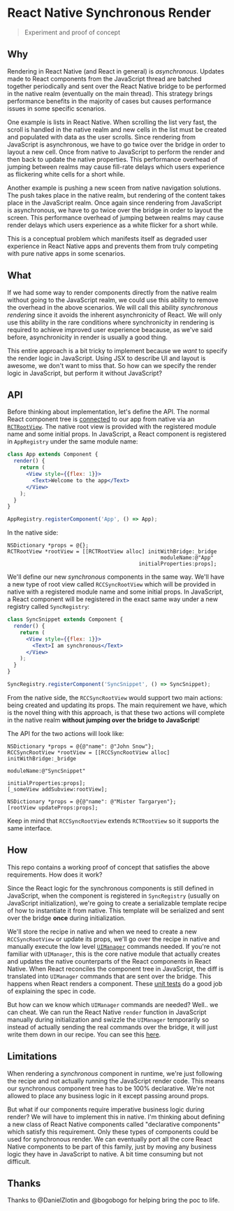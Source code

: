 # React Native Synchronous Render
> Experiment and proof of concept

## Why

Rendering in React Native (and React in general) is *asynchronous*. Updates made to React components from the JavaScript thread are batched together periodically and sent over the React Native bridge to be performed in the native realm (eventually on the main thread). This strategy brings performance benefits in the majority of cases but causes performance issues in some specific scenarios.

One example is lists in React Native. When scrolling the list very fast, the scroll is handled in the native realm and new cells in the list must be created and populated with data as the user scrolls. Since rendering from JavaScript is asynchronous, we have to go twice over the bridge in order to layout a new cell. Once from native to JavaScript to perform the render and then back to update the native properties. This performance overhead of jumping between realms may cause fill-rate delays which users experience as flickering white cells for a short while.

Another example is pushing a new sceen from native navigation solutions. The push takes place in the native realm, but rendering of the content takes place in the JavaScript realm. Once again since rendering from JavaScript is asynchronous, we have to go twice over the bridge in order to layout the screen. This performance overhead of jumping between realms may cause render delays which users experience as a white flicker for a short while.

This is a conceptual problem which manifests itself as degraded user experience in React Native apps and prevents them from truly competing with pure native apps in some scenarios.

## What

If we had some way to render components directly from the native realm without going to the JavaScript realm, we could use this ability to remove the overhead in the above scenarios. We will call this ability *synchronous rendering* since it avoids the inherent asynchronicity of React. We will only use this ability in the rare conditions where synchronicity in rendering is required to achieve improved user experience beacause, as we've said before, asynchronicity in render is usually a good thing.

This entire approach is a bit tricky to implement because we *want* to specify the render logic in JavaScript. Using JSX to describe UI and layout is awesome, we don't want to miss that. So how can we specify the render logic in JavaScript, but perform it without JavaScript?

## API

Before thinking about implementation, let's define the API. The normal React component tree is [connected](https://github.com/wix/rn-synchronous-render/blob/master/ios/SyncRender/AppDelegate.m#L14) to our app from native via an [`RCTRootView`](https://github.com/facebook/react-native/blob/master/React/Base/RCTRootView.h). The native root view is provided with the registered module name and some initial props. In JavaScript, a React component is registered in `AppRegistry` under the same module name:

```jsx
class App extends Component {
  render() {
    return (
      <View style={{flex: 1}}>
        <Text>Welcome to the app</Text>
      </View>
    );
  }
}

AppRegistry.registerComponent('App', () => App);
```

In the native side:

```objc
NSDictionary *props = @{};
RCTRootView *rootView = [[RCTRootView alloc] initWithBridge:_bridge 
                                                 moduleName:@"App" 
                                          initialProperties:props];
```

We'll define our new *synchronous* components in the same way. We'll have a new type of root view called `RCCSyncRootView` which will be provided in native with a registered module name and some initial props. In JavaScript, a React component will be registered in the exact same way under a new registry called `SyncRegistry`:

```jsx
class SyncSnippet extends Component {
  render() {
    return (
      <View style={{flex: 1}}>
        <Text>I am synchronous</Text>
      </View>
    );
  }
}

SyncRegistry.registerComponent('SyncSnippet', () => SyncSnippet);
```

From the native side, the `RCCSyncRootView` would support two main actions: being created and updating its props. The main requirement we have, which is the novel thing with this approach, is that these two actions will complete in the native realm **without jumping over the bridge to JavaScript**!

The API for the two actions will look like:

```objc
NSDictionary *props = @{@"name": @"John Snow"};
RCCSyncRootView *rootView = [[RCCSyncRootView alloc] initWithBridge:_bridge 
                                                         moduleName:@"SyncSnippet" 
                                                  initialProperties:props];
[_someView addSubview:rootView];
```

```
NSDictionary *props = @{@"name": @"Mister Targaryen"};
[rootView updateProps:props];
```

Keep in mind that `RCCSyncRootView` extends `RCTRootView` so it supports the same interface.

## How

This repo contains a working proof of concept that satisfies the above requirements. How does it work?

Since the React logic for the synchronous components is still defined in JavaScript, when the component is registered in `SyncRegistry` (usually on JavaScript initialization), we're going to create a serializable template recipe of how to instantiate it from native. This template will be serialized and sent over the bridge **once** during initialization.

We'll store the recipe in native and when we need to create a new `RCCSyncRootView` or update its props, we'll go over the recipe in native and manually execute the low level [`UIManager`](https://github.com/facebook/react-native/blob/d81e5492974e831aba06e435e2b0504a680a20f8/React/Modules/RCTUIManager.m#L940) commands needed. If you're not familiar with `UIManager`, this is the core native module that actually creates and updates the native counterparts of the React components in React Native. When React reconciles the component tree in JavaScript, the diff is translated into `UIManager` commands that are sent over the bridge. This happens when React renders a component. These [unit tests](https://github.com/facebook/react/blob/50d905b0838857e76f7eb2f0875047c264f4c24e/src/renderers/native/__tests__/ReactNativeMount-test.js#L35) do a good job of explaining the spec in code.

But how can we know which `UIManager` commands are needed? Well.. we can cheat. We can run the React Native `render` function in JavaScript manually during initialization and swizzle the `UIManager` temporarily so instead of actually sending the real commands over the bridge, it will just write them down in our recipe. You can see this [here](https://github.com/wix/rn-synchronous-render/blob/bcb75d4117e8560c8793c15afd5ba23dc460e526/lib/SyncRegistry.js#L19).

## Limitations

When rendering a *synchronous* component in runtime, we're just following the recipe and not actually running the JavaScript render code. This means our synchronous component tree has to be 100% declarative. We're not allowed to place any business logic in it except passing around props.

But what if our components require imperative business logic during render? We will have to implement this in native. I'm thinking about defining a new class of React Native components called "declarative components" which satisfy this requirement. Only these types of components could be used for synchronous render. We can eventually port all the core React Native components to be part of this family, just by moving any business logic they have in JavaScript to native. A bit time consuming but not difficult.

## Thanks

Thanks to @DanielZlotin and @bogobogo for helping bring the poc to life.
